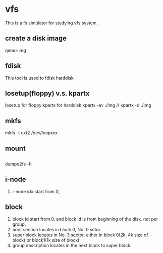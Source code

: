# vfs
This is a fs simulator for studying vfs system.

## create a disk image
qemu-img
## fdisk
This tool is used to fdisk harddisk
## losetup(floppy) v.s. kpartx
losetup for floppy
kpartx for harddisk
kpartx -av ./img   // 
kpartx -d ./img

## mkfs 
mkfs -t ext2 /dev/loopxxx

## mount


##

dumpe2fs -h
## i-node
1. i-node idx start from 0, 

## block
1. block id start from 0, and block id is from beginning of the disk. not per group.
2. boot section locates in block 0, No. 0 sctor.
3. super block locates in No. 3 sector, either in block 0(2k, 4k size of block) or block1(1k size of block)
4. group description locates in the next block to super block.
